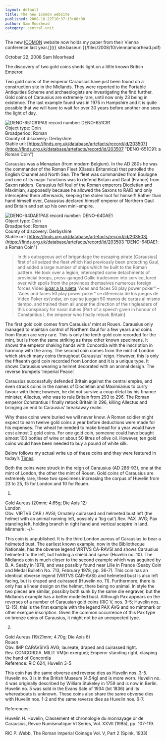 ```yaml
---
layout: default
title: The new Icomon website
published: 2008-10-22T10:37:13+00:00
author: Sam Moorhead
category: central-unit
---
```

The new [ICOMON](http://www.icomon.org "ICOMON website") website now holds my paper from their Vienna conference last year.[]({{ site.baseurl }}/files/2008/10/viennamoorhead.pdf)

October 22, 2008 Sam Moorhead

The discovery of two gold coins sheds light on a little known British Emperor.

Two gold coins of the emperor Carausius have just been found on a construction site in the Midlands. They were reported to the Portable Antiquities Scheme and archaeologists are investigating the find further. Gold coins of Carausius are extremely rare, until now only 23 being in existence. The last example found was in 1975 in Hampshire and it is quite possible that we will have to wait for over 30 years before another one sees the light of day.

![DENO-651C91](https://www.finds.org.uk/images/thumbnails/159526.jpg)PAS record number: DENO-651C91  
Object type: Coin  
Broadperiod: Roman  
County of discovery: Derbyshire  
Stable url: [https://finds.org.uk/database/artefacts/record/id/203507](https://finds.org.uk/database/artefacts/record/id/203507 "DENO-651C91: a Roman Coin")

Carausius was a Menapian (from modern Belgium). In the AD 280s he was the commander of the Roman Fleet (Classis Britannica) that patrolled the English Channel and North Sea. The fleet was commanded from Boulogne and one of its major functions was to defend Britain and Gaul (France) from Saxon raiders. Carausius fell foul of the Roman emperors Diocletian and Maximian, supposedly because he allowed the Saxons to RAID and only intercepted them afterwards, keeping the stolen loot for himself! Rather than hand himself over, Carausius declared himself emperor of Northern Gaul and Britain and set up his own mini-empire.

![DENO-64DAE1](https://www.finds.org.uk/images/thumbnails/159525.jpg)PAS record number: DENO-64DAE1  
Object type: Coin  
Broadperiod: Roman  
County of discovery: Derbyshire  
Stable url: [https://finds.org.uk/database/artefacts/record/id/203503](https://finds.org.uk/database/artefacts/record/id/203503 "DENO-64DAE1: a Roman Coin")

> In this outrageous act of brigandage the escaping pirate \[Carausius\] first of all seized the fleet which had previously been protecting Gaul, and added a large number of ships which he built to the Roman pattern. He took over a legion, intercepted some detachments of provincial troops, press-ganged Gallic tradesmen into service, lured over with spoils from the provinces themselves numerous foreign forces,Video [jugar a la ruleta](http://www.pbsantiquesroadshow.org/firepay-jugar-a-la-ruleta-depositos.html) “Aces and faces 50 play power poker” – “Aces and faces 50 play power poker” se diferencia de los juegos de Video Poker est’¡ndar, en que se juegan 50 manos de cartas al mismo tiempo. and trained them all under the direction of the ringleaders of this conspiracy for naval duties \[Part of a speech given in honour of Constantius I, the emperor who finally retook Britain\]

The first gold coin comes from Carausius’ mint at Rouen. Carausius only managed to maintain control of Northern Gaul for a few years and coins from Rouen are very rare. This is only the tenth gold coin recorded for the mint, but is from the same striking as three other known specimens. It shows the emperor shaking hands with Concordia with the inscription in harmony with the army. The second coin comes from the mint of London which struck many coins throughout Carausius’ reign. However, this is only the fifteenth gold coin recorded from London and it is a unique type. It shows Carausius wearing a helmet decorated with an animal design. The reverse trumpets ‘Imperial Peace’.

Carausius successfully defended Britain against the central empire, and even struck coins in the names of Diocletian and Maximianus to curry favour with them; however, he did not survive a coup d’etat by his finance minister, Allectus, who was to rule Britain from 293 to 296. The Roman emperor Constantius I finally retook Britain in 296, killing Allectus and bringing an end to Carausius’ breakaway realm.

Why these coins were buried we will never know. A Roman soldier might expect to earn twelve gold coins a year before deductions were made for his expenses. The wheat he needed to make bread for a year would have cost almost 2 gold coins. For one gold coin, someone could have bought almost 100 bottles of wine or about 50 litres of olive oil. However, ten gold coins would have been needed to buy a pound of white silk.

Below follows my actual write up of these coins and they were featured in today’s [Times](http://www.timesonline.co.uk/tol/news/uk/article3241299.ece).

Both the coins were struck in the reign of Carausius (AD 286-93), one at the mint of London, the other the mint of Rouen. Gold coins of Carausius are extremely rare, these two specimens increasing the corpus of Huvelin from 23 to 25, 15 for London and 10 for Rouen.

1.  
Gold Aureus (20mm; 4.65g; Die Axis 12)  
London  
Obv. VIRTVS CAR / AVSI; Ornately cuirassed and helmeted bust left (the helmet with an animal running left, possibly a ‘big cat’).Rev. PAX  AVG; Pax standing left, holding branch in right hand and vertical sceptre in land.  
Mintmark: -//-

This coin is unpublished. It is the third London aureus of Carausius to bear a helmeted bust. The earliest known example, now in the Bibliotheque Nationale, has the obverse legend VIRTVS CA-RAVSI and shows Carausius helmeted to the left, but holding a shield and spear (Huvelin no. 10). The Midlands coin is much closer to the second example which was acquired by B. A. Seaby in 1978, and was possibly found near Lille in France (Seaby Coin and Medal Bulletin No. 713, February 1978, pp. 36-7). This coin has an identical obverse legend (VIRTVS CAR-AVSI) and helmeted bust is also left facing, but is draped and cuirassed (Huvelin no. 11). Furthermore, there is only has a linear design on the helmet, there being no animal. In style the two pieces are similar, possibly both sunk by the same die engraver, but the Midlands example has a better modelled bust. Although Pax appears on the reverses of a number of Carausian gold coins (RIC V, nos. 3-5; Huvelin nos. 12-15), this is the first example with the legend PAX AVG and no mintmark or other exergue inscription. Given the common occurrence of this Pax type on bronze coins of Carausius, it might not be an unexpected type.

2.  
Gold Aureus (19/21mm; 4.70g; Die Axis 6)  
Rouen  
Obv. IMP CARAVSIVS AVG; laureate, draped and cuirassed right.  
Rev. CONCORDIA  MILIT VM(in exergue); Emperor standing right, clasping the hand of Concordia  
Reference: RIC 624; Huvelin 3-5

This coin has the same obverse and reverse dies as Huvelin nos. 3-5. Huvelin no. 3 is in the British Museum (4.54g) and is more worn. Huvelin no. 4 was originally described by William Stukeley in 1759 and is now in Berlin. Huvelin no. 5 was sold in the Evans Sale of 1934 (lot 1836) and its whereabouts is unknown. These coins also share the same obverse dies with Huvelin nos. 1-2 and the same reverse dies as Huvelin nos. 6-7.

References:

Huvelin H. Huvelin, Classement et chronologie du monnayage or de Carausius, Revue Numismatique VI Series, Vol. XXVII (1985), pp. 107-119.

RIC P. Webb, The Roman Imperial Coinage Vol. V, Part 2 (Spink, 1933)